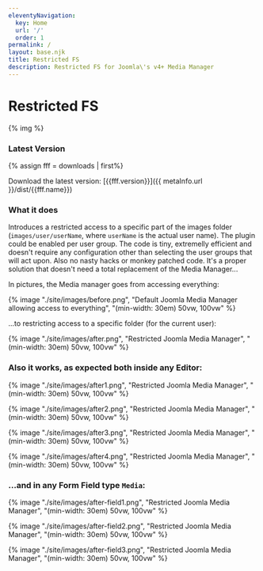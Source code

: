 ```yaml
---
eleventyNavigation:
  key: Home
  url: '/'
  order: 1
permalink: /
layout: base.njk
title: Restricted FS
description: Restricted FS for Joomla\'s v4+ Media Manager
---
```


# Restricted FS

{% img %}

### Latest Version
{% assign fff = downloads | first%}

Download the latest version: [{{fff.version}}]({{ metaInfo.url }}/dist/{{fff.name}})

### What it does

Introduces a restricted access to a specific part of the images folder (`images/user/userName`, where `userName` is the actual user name). The plugin could be enabled per user group. The code is tiny, extremelly efficient and doesn't require any configuration other than selecting the user groups that will act upon. Also no nasty hacks or monkey patched code. It's a proper solution that doesn't need a total replacement of the Media Manager...

In pictures, the Media manager goes from accessing everything:

{% image "./site/images/before.png", "Default Joomla Media Manager allowing access to everything", "(min-width: 30em) 50vw, 100vw" %}

...to restricting access to a specific folder (for the current user):

{% image "./site/images/after.png", "Restricted Joomla Media Manager", "(min-width: 30em) 50vw, 100vw" %}

### Also it works, as expected both inside any Editor:

{% image "./site/images/after1.png", "Restricted Joomla Media Manager", "(min-width: 30em) 50vw, 100vw" %}

{% image "./site/images/after2.png", "Restricted Joomla Media Manager", "(min-width: 30em) 50vw, 100vw" %}

{% image "./site/images/after3.png", "Restricted Joomla Media Manager", "(min-width: 30em) 50vw, 100vw" %}

{% image "./site/images/after4.png", "Restricted Joomla Media Manager", "(min-width: 30em) 50vw, 100vw" %}

### ...and in any Form Field type `Media`:

{% image "./site/images/after-field1.png", "Restricted Joomla Media Manager", "(min-width: 30em) 50vw, 100vw" %}

{% image "./site/images/after-field2.png", "Restricted Joomla Media Manager", "(min-width: 30em) 50vw, 100vw" %}

{% image "./site/images/after-field3.png", "Restricted Joomla Media Manager", "(min-width: 30em) 50vw, 100vw" %}
